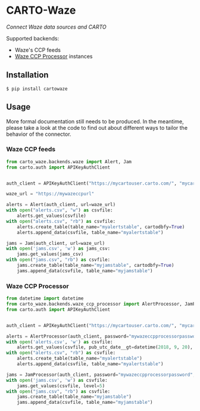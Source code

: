 # CARTO-Waze

*Connect Waze data sources and CARTO*

Supported backends:

* Waze's CCP feeds
* [Waze CCP Processor](https://github.com/LouisvilleMetro/WazeCCPProcessor) instances

## Installation

```
$ pip install cartowaze
```

## Usage

More formal documentation still needs to be produced. In the meantime, please take a look at the code to find out about different ways to tailor the behavior of the connector.

### Waze CCP feeds

```python
from carto_waze.backends.waze import Alert, Jam
from carto.auth import APIKeyAuthClient


auth_client = APIKeyAuthClient("https://mycartouser.carto.com/", "mycartoapikey")

waze_url = "https://mywazeccpurl"

alerts = Alert(auth_client, url=waze_url)
with open("alerts.csv", "w") as csvfile:
    alerts.get_values(csvfile)
with open("alerts.csv", "rb") as csvfile:
    alerts.create_table(table_name="myalertstable", cartodbfy=True)
    alerts.append_data(csvfile, table_name="myalertstable")

jams = Jam(auth_client, url=waze_url)
with open('jams.csv', 'w') as jams_csv:
    jams.get_values(jams_csv)
with open("jams.csv", "rb") as csvfile:
    jams.create_table(table_name="myjamstable", cartodbfy=True)
    jams.append_data(csvfile, table_name="myjamstable")
```

### Waze CCP Processor

```python
from datetime import datetime
from carto_waze.backends.waze_ccp_processor import AlertProcessor, JamProcessor
from carto.auth import APIKeyAuthClient


auth_client = APIKeyAuthClient("https://mycartouser.carto.com/", "mycartoapikey")

alerts = AlertProcessor(auth_client, password="mywazeccpprocessorpassword", host="myccpprocessorhost.rds.amazonaws.com")
with open('alerts.csv', 'w') as csvfile:
    alerts.get_values(csvfile, pub_utc_date__gt=datetime(2018, 9, 20), pub_utc_date__lt=datetime(2018, 9, 21))
with open("alerts.csv", "rb") as csvfile:
    alerts.create_table(table_name="myalertstable")
    alerts.append_data(csvfile, table_name="myalertstable")

jams = JamProcessor(auth_client, password="mywazeccpprocessorpassword", host="myccpprocessorhost.rds.amazonaws.com")
with open('jams.csv', 'w') as csvfile:
    jams.get_values(csvfile, level=5)
with open("jams.csv", "rb") as csvfile:
    jams.create_table(table_name="myjamstable")
    jams.append_data(csvfile, table_name="myjamstable")
```
